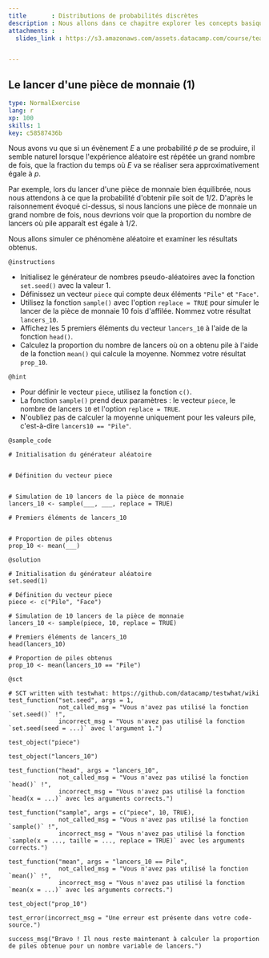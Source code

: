 ```yaml
---
title       : Distributions de probabilités discrètes
description : Nous allons dans ce chapitre explorer les concepts basiques du calcul des probabilités.
attachments :
  slides_link : https://s3.amazonaws.com/assets.datacamp.com/course/teach/slides_example.pdf


---
```

## Le lancer d'une pièce de monnaie (1)

```yaml
type: NormalExercise
lang: r
xp: 100
skills: 1
key: c58587436b
```

Nous avons vu que si un évènement $E$ a une probabilité $p$ de se produire, il semble naturel lorsque l'expérience aléatoire est répétée un grand nombre de fois, que la fraction du temps où $E$ va se réaliser sera approximativement égale à $p$.

Par exemple, lors du lancer d'une pièce de monnaie bien équilibrée, nous nous attendons à ce que la probabilité d'obtenir pile soit de 1/2. D'après le raisonnement évoqué ci-dessus, si nous lancions une pièce de monnaie un grand nombre de fois, nous devrions voir que la proportion du nombre de lancers où pile apparaît est égale à 1/2.

Nous allons simuler ce phénomène aléatoire et examiner les résultats obtenus.


`@instructions`
- Initialisez le générateur de nombres pseudo-aléatoires avec la fonction `set.seed()` avec la valeur 1.
- Définissez un vecteur `piece` qui compte deux éléments `"Pile"` et `"Face"`.
- Utilisez la fonction `sample()` avec l'option `replace = TRUE` pour simuler le lancer de la pièce de monnaie 10 fois d'affilée. Nommez votre résultat `lancers_10`.
- Affichez les 5 premiers éléments du vecteur `lancers_10` à l'aide de la fonction `head()`.
- Calculez la proportion du nombre de lancers où on a obtenu pile à l'aide de la fonction `mean()` qui calcule la moyenne. Nommez votre résultat `prop_10`.

`@hint`
- Pour définir le vecteur `piece`, utilisez la fonction `c()`.
- La fonction `sample()` prend deux paramètres : le vecteur `piece`, le nombre de lancers `10` et l'option `replace = TRUE`.
- N'oubliez pas de calculer la moyenne uniquement pour les valeurs pile, c'est-à-dire `lancers10 == "Pile"`.

`@sample_code`
```{r}
# Initialisation du générateur aléatoire


# Définition du vecteur piece


# Simulation de 10 lancers de la pièce de monnaie
lancers_10 <- sample(___, ___, replace = TRUE)

# Premiers éléments de lancers_10


# Proportion de piles obtenus
prop_10 <- mean(___)

```

`@solution`
```{r}
# Initialisation du générateur aléatoire
set.seed(1)

# Définition du vecteur piece
piece <- c("Pile", "Face")

# Simulation de 10 lancers de la pièce de monnaie
lancers_10 <- sample(piece, 10, replace = TRUE)

# Premiers éléments de lancers_10
head(lancers_10)

# Proportion de piles obtenus
prop_10 <- mean(lancers_10 == "Pile")

```

`@sct`
```{r}
# SCT written with testwhat: https://github.com/datacamp/testwhat/wiki
test_function("set.seed", args = 1,
              not_called_msg = "Vous n'avez pas utilisé la fonction `set.seed()` !",
              incorrect_msg = "Vous n'avez pas utilisé la fonction `set.seed(seed = ...)` avec l'argument 1.")
              
test_object("piece")

test_object("lancers_10")

test_function("head", args = "lancers_10",
              not_called_msg = "Vous n'avez pas utilisé la fonction `head()` !",
              incorrect_msg = "Vous n'avez pas utilisé la fonction `head(x = ...)` avec les arguments corrects.")

test_function("sample", args = c("piece", 10, TRUE),
              not_called_msg = "Vous n'avez pas utilisé la fonction `sample()` !",
              incorrect_msg = "Vous n'avez pas utilisé la fonction `sample(x = ..., taille = ..., replace = TRUE)` avec les arguments corrects.")
              
test_function("mean", args = "lancers_10 == Pile",
              not_called_msg = "Vous n'avez pas utilisé la fonction `mean()` !",
              incorrect_msg = "Vous n'avez pas utilisé la fonction `mean(x = ...)` avec les arguments corrects.")

test_object("prop_10")

test_error(incorrect_msg = "Une erreur est présente dans votre code-source.")

success_msg("Bravo ! Il nous reste maintenant à calculer la proportion de piles obtenue pour un nombre variable de lancers.")
```
